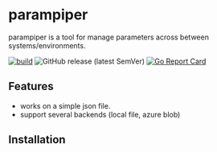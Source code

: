 # parampiper

parampiper is a tool for manage parameters across between systems/environments. 



[![build](https://github.com/cdalar/parampiper/actions/workflows/build.yml/badge.svg)](https://github.com/cdalar/parampiper/actions/workflows/build.yml)
![GitHub release (latest SemVer)](https://img.shields.io/github/v/release/cdalar/parampiper?sort=semver)
[![Go Report Card](https://goreportcard.com/badge/github.com/cdalar/parampiper)](https://goreportcard.com/report/github.com/cdalar/parampiper)

## Features 

- works on a simple json file. 
- support several backends (local file, azure blob)

## Installation

